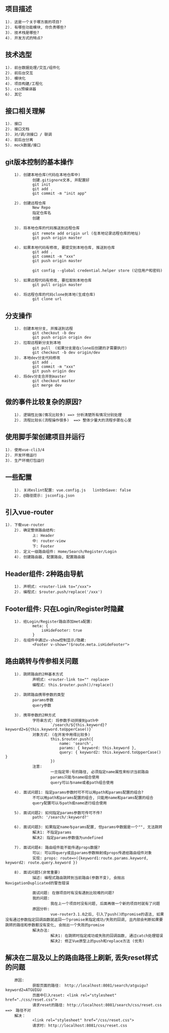 ## 项目描述
    1). 这是一个关于哪方面的项目?
    2). 有哪些功能模块, 你负责哪些?
    3). 技术栈是哪些?
    4). 开发方式的特点?

## 技术选型
    1). 前台数据处理/交互/组件化
    2). 前后台交互
    3). 模块化
    4). 项目构建/工程化
    5). css预编译器
    6). 其它

## 接口相关理解
    1). 接口
    2). 接口文档
    3). 对/调/测接口 / 联调
    4). 前后台分离
    5). mock数据/接口

## git版本控制的基本操作
		1). 创建本地仓库(代码在本地仓库中)
				创建.gitignore文本, 并配置好
				git init
				git add .
				git commit -m "init app"

		2). 创建远程仓库
				New Repo
				指定仓库名
				创建		

		3). 将本地仓库的代码推送到远程仓库
				git remote add origin url (在本地记录远程仓库的地址)
				git push origin master

		4). 如果本地代码有修改, 要提交到本地仓库, 推送到仓库
				git add .
				git commit -m "xxx"
				git push origin master

				git config --global credential.helper store (记住用户和密码)

		5). 如果远程代码有修改, 要拉取到本地仓库
				git pull origin master

		6). 将远程仓库的代码clone到本地(生成仓库)
				git clone url

## 分支操作
		1). 创建本地分支, 并推送到远程
				git checkout -b dev
				git push origin origin dev
		2). 拉取远程新分支到本地
				git pull  (如果分支是在clone后创建的才需要执行)
				git checkout -b dev origin/dev
		3). 本地dev分支代码修改
				git add .
				git commit -m "xxx"
				git push origin dev
		4). 将dev分支合并到master
				git checkout master
				git merge dev

## 做的事件比较复杂的原因?
		1). 逻辑性比强(情况比较多) ==> 分析清楚所有情况分别处理
		2). 流程比较长(流程操作很多)  ==> 整体少量大的流程步骤在心里
	
## 使用脚手架创建项目并运行
    1). 使用vue-cli3/4
    2). 开发环境运行
    3). 生产环境打包运行

## 一些配置
		1). 关闭eslint配置: vue.config.js   lintOnSave: false
		2). @路径提示: jsconfig.json

## 引入vue-router
    1). 下载vue-router
		2). 确定整体路由结构:
				上: Header
				中: router-view
				下: Footer
		3). 定义一级路由组件: Home/Search/Register/Login
		4). 创建路由器, 配置路由, 配置路由器

## Header组件: 2种路由导航
		1). 声明式: <router-link to="/xxx">
		2). 编程式: $router.push/replace('/xxx')

## Footer组件: 只在Login/Register时隐藏
		1). 给Login/Register路由添加meta配置: 
				meta: {
					isHideFooter: true
				}
		2). 在组件中通过v-show控制显示/隐藏: 
				<Footer v-show="!$route.meta.isHideFooter">

## 路由跳转与传参相关问题
		1). 跳转路由的2种基本方式
				声明式: <router-link to="" replace>
				编程式: this.$router.push()/replace()

		2). 跳转路由携带参数的类型
				params参数
				query参数
		
		3). 携带参数的2种方式
				字符串方式: 将参数手动拼接到path中
						`/search/${this.keyword}?keyword2=${this.keyword.toUpperCase()}`
				对象方式: (在开发中用得比较多)
						this.$router.push({
							name: 'search', 
							params: { keyword: this.keyword },
							query: { keyword2: this.keyword.toUpperCase() }
						})
				注意: 
						一旦指定带:号的路径, 必须指定name属性来标识当前路由
						params只能与name组合使用
						query可以与name或者path组合使用

		4). 面试问题1: 指定params参数时可不可以用path和params配置的组合?
				不可以用path和params配置的组合, 只能用name和params配置的组合
				query配置可以与path或name进行组合使用

		5). 面试问题2: 如何指定params参数可传可不传?    
				path: '/search/:keyword?'

		6). 面试问题3: 如果指定name与params配置, 但params中数据是一个"", 无法跳转
				解决1: 不指定params
				解决2: 指定params参数值为undefined

		7). 面试问题4: 路由组件能不能传递props数据?
				可以: 可以将query或且params参数映射成props传递给路由组件对象
				实现: props: route=>({keyword1:route.params.keyword, keyword2: route.query.keyword })

		8). 面试问题5(非常重要)
				描述: 编程式路由跳转到当前路由(参数不变), 会抛出NavigationDuplicated的警告错误

				面试问题: 在做项目时有没有遇到比较难的问题?
				我的问题: 
						我在上一个项目时没有问题, 后面再做一个新的项目时就有了问题
				原因分析: 
						vue-router3.1.0之后, 引入了push()的promise的语法, 如果没有通过参数指定回调函数就返回一个promise来指定成功/失败的回调, 且内部会判断如果要跳转的路径和参数都没有变化, 会抛出一个失败的promise
				解决办法:
						解决1: 在跳转时指定成功或失败的回调函数, 通过catch处理错误
						解决2: 修正Vue原型上的push和replace方法 (优秀)

## 解决在二层及以上的路由路径上刷新, 丢失reset样式的问题
		原因: 
				获取页面的路径:　http://localhost:8081/search/atguigu?keyword2=ATGUIGU
				页面中引入reset: <link rel="stylesheet" href="./css/reset.css"> 
				请求reset的路径: http://localhost:8081/search/css/reset.css ==>　路径不对
		解决： 
				<link rel="stylesheet" href="/css/reset.css">
				请求时: http://localhost:8081/css/reset.css
